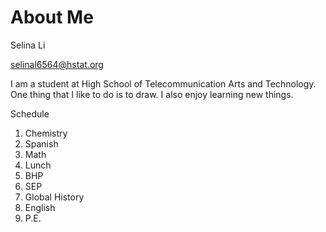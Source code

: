 # About Me

Selina Li

selinal6564@hstat.org

I am a student at High School of Telecommunication Arts and Technology. One thing that I like to do is to draw. I also enjoy learning new things.

Schedule
1. Chemistry
2. Spanish
3. Math
4. Lunch
5. BHP
6. SEP
7. Global History
8. English
9. P.E.